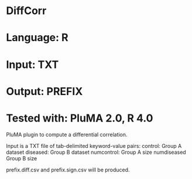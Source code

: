 # DiffCorr
# Language: R
# Input: TXT
# Output: PREFIX
# Tested with: PluMA 2.0, R 4.0

PluMA plugin to compute a differential correlation.  

Input is a TXT file of tab-delimited keyword-value pairs:
control: Group A dataset
diseased: Group B dataset
numcontrol: Group A size
numdiseased Group B size

prefix.diff.csv and prefix.sign.csv will be produced.
